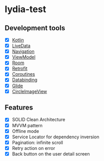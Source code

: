 # lydia-test

## Development tools

- [x] [Kotlin](https://kotlinlang.org/)
- [x] [LiveData](https://developer.android.com/topic/libraries/architecture/livedata)
- [x] [Navigation](https://developer.android.com/topic/libraries/architecture/navigation)
- [x] [ViewModel](https://developer.android.com/topic/libraries/architecture/viewmodel)
- [x] [Room](https://developer.android.com/topic/libraries/architecture/room)
- [x] [Retrofit](https://square.github.io/retrofit/)
- [x] [Coroutines](https://developer.android.com/topic/libraries/architecture/coroutines)
- [x] [Databinding](https://developer.android.com/topic/libraries/data-binding)
- [x] [Glide](https://github.com/bumptech/glide)
- [x] [CircleImageView](https://github.com/hdodenhof/CircleImageView)

## Features

- [x] SOLID Clean Architecture
- [x] MVVM pattern
- [x] Offline mode
- [x] Service Locator for dependency inversion
- [x] Pagination: infinite scroll
- [x] Retry action on error
- [x] Back button on the user detail screen
